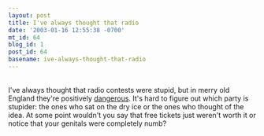 ```yaml
---
layout: post
title: I've always thought that radio
date: '2003-01-16 12:55:38 -0700'
mt_id: 64
blog_id: 1
post_id: 64
basename: ive-always-thought-that-radio
---
```

<br />I've always thought that radio contests were stupid, but in merry old England they're positively <a href="http://media.guardian.co.uk/broadcast/story/0,7493,874982,00.html">dangerous</a>. It's hard to figure out which party is stupider: the ones who sat on the dry ice or the ones who thought of the idea. At some point wouldn't you say that free tickets just weren't worth it or notice that your genitals were completely numb?<br /><br /><br />
